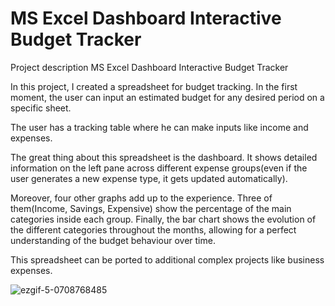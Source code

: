 # MS Excel Dashboard Interactive Budget Tracker

Project description
MS Excel Dashboard Interactive Budget Tracker

In this project, I created a spreadsheet for budget tracking. In the first moment, the user can input an estimated budget for any desired period on a specific sheet. 

The user has a tracking table where he can make inputs like income and expenses. 

The great thing about this spreadsheet is the dashboard. It shows detailed information on the left pane across different expense groups(even if the user generates a new expense type, it gets updated automatically). 

Moreover, four other graphs add up to the experience. Three of them(Income, Savings, Expensive) show the percentage of the main categories inside each group. Finally, the bar chart shows the evolution of the different categories throughout the months, allowing for a perfect understanding of the budget behaviour over time.

This spreadsheet can be ported to additional complex projects like business expenses.


![ezgif-5-0708768485](https://user-images.githubusercontent.com/66756007/213282098-b4fe8aeb-8da3-4abb-9957-fbe71ac53741.gif)
